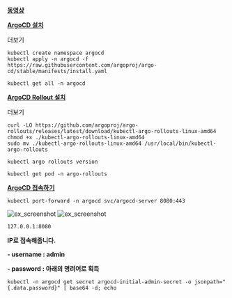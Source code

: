 [**동영상**](https://www.youtube.com/watch?v=MeU5_k9ssrs&t=45s)

[**ArgoCD 설치**](https://argo-cd.readthedocs.io/en/stable/getting_started/)

더보기

```
kubectl create namespace argocd
kubectl apply -n argocd -f https://raw.githubusercontent.com/argoproj/argo-cd/stable/manifests/install.yaml
```

```
kubectl get all -n argocd
```

**[ArgoCD Rollout 설치](https://argo-rollouts.readthedocs.io/en/stable/installation/)**

더보기

```
curl -LO https://github.com/argoproj/argo-rollouts/releases/latest/download/kubectl-argo-rollouts-linux-amd64
chmod +x ./kubectl-argo-rollouts-linux-amd64
sudo mv ./kubectl-argo-rollouts-linux-amd64 /usr/local/bin/kubectl-argo-rollouts
```

```
kubectl argo rollouts version
```

```
kubectl get pod -n argo-rollouts
```

[**ArgoCD 접속하기**](https://www.youtube.com/watch?v=MeU5_k9ssrs&t=45s)

```
kubectl port-forward -n argocd svc/argocd-server 8080:443
```

![ex_screenshot]('https://img1.daumcdn.net/thumb/R1280x0/?scode=mtistory2&fname=https%3A%2F%2Fblog.kakaocdn.net%2Fdn%2FQLYuJ%2FbtsILglxiXn%2F2bM1a3QQA9P0MkkA4TFSP1%2Fimg.png')
![ex_screenshot]('https://img1.daumcdn.net/thumb/R1280x0/?scode=mtistory2&fname=https%3A%2F%2Fblog.kakaocdn.net%2Fdn%2FSKDMf%2FbtsIKV9Suo7%2FkbNSuc6j0hFSztzqIv9Bmk%2Fimg.png')

```
127.0.0.1:8080
```

**IP로 접속해줍니다.**

**\- username : admin**

**\- password : 아래의 명려어로 획득**

```
kubectl -n argocd get secret argocd-initial-admin-secret -o jsonpath="{.data.password}" | base64 -d; echo
```
